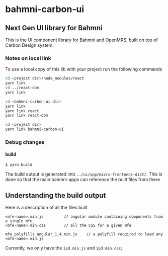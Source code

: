 # bahmni-carbon-ui

## Next Gen UI library for Bahmni

This is the UI component library for Bahmni and OpenMRS, built on top of Carbon Design system.

### Notes on local link

To use a local copy of this lib with your project run the following commands

```bash
cd <project dir>/node_modules/react
yarn link
cd ../react-dom
yarn link

cd <bahmni-carbon-ui dir>
yarn link
yarn link react
yarn link react-dom

cd <project dir>
yarn link bahmni-carbon-ui
```

### Debug changes
#### build
```
$ yarn build
```

The build output is generated into `../ui/app/micro-frontends-dist/`. This is done so that the 
main bahmni-apps can reference the built files from there


## Understanding the build output
Here is a description of all the files built

```
<mfe-name>.min.js         // angular module containing components from a single mfe
<mfe-name>.min.css        // all the CSS for a given mfe

mfe_polyfills_angular_1_4.min.js    // a polyfill required to load any <mfe-name>.min.js
```

Currently, we only have the `ipd.min.js` and `ipd.min.css`;
